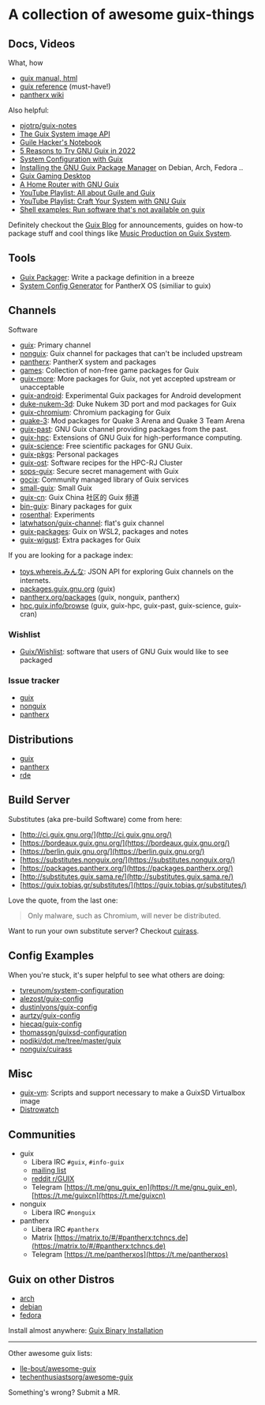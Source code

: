 # A collection of awesome guix-things

## Docs, Videos

What, how

- [guix manual, html](https://guix.gnu.org/manual/en/html_node/)
- [guix reference](https://guix.gnu.org/guix-refcard.pdf) (must-have!)
- [pantherx wiki](https://wiki.pantherx.org/Table-of-contents/)

Also helpful:

- [pjotrp/guix-notes](https://gitlab.com/pjotrp/guix-notes)
- [The Guix System image API](https://othacehe.org/the-guix-system-image-api.html)
- [Guile Hacker's Notebook](https://jeko.frama.io/)
- [5 Reasons to Try GNU Guix in 2022](https://systemcrafters.net/craft-your-system-with-guix/5-reasons-to-try-guix/)
- [System Configuration with Guix](https://config.daviwil.com/systems)
- [Installing the GNU Guix Package Manager](https://systemcrafters.net/craft-your-system-with-guix/installing-the-package-manager/) on Debian, Arch, Fedora ..
- [Guix Gaming Desktop](https://boilingsteam.com/how-i-built-my-new-linux-gaming-desktop-in-2021-with-amd-cpugpu-and-gnu-guix/)
- [A Home Router with GNU Guix](https://timmydouglas.com/2021/02/07/guix-router.html)
- [YouTube Playlist: All about Guile and Guix](https://www.youtube.com/playlist?list=PLZmotIJq3yOI0cPPQ07urjm6VMnb8GDSQ)
- [YouTube Playlist: Craft Your System with GNU Guix](https://www.youtube.com/playlist?list=PLEoMzSkcN8oNxnj7jm5V2ZcGc52002pQU)
- [Shell examples: Run software that's not available on guix](https://github.com/nuthub/guix-shell-examples)

Definitely checkout the [Guix Blog](https://guix.gnu.org/en/blog/) for announcements, guides on how-to package stuff and cool things like [Music Production on Guix System](https://guix.gnu.org/en/blog/2020/music-production-on-guix-system/).

## Tools

- [Guix Packager](https://guix-hpc.gitlabpages.inria.fr/guix-packager/): Write a package definition in a breeze
- [System Config Generator](https://www.pantherx.org/configs/) for PantherX OS (similiar to guix)

## Channels

Software

- [guix](https://git.savannah.gnu.org/cgit/guix.git): Primary channel
- [nonguix](https://gitlab.com/nonguix/nonguix): Guix channel for packages that can't be included upstream
- [pantherx](https://git.pantherx.org/development/panther): PantherX system and packages
- [games](https://gitlab.com/guix-gaming-channels/games): Collection of non-free game packages for Guix
- [guix-more](https://framagit.org/tyreunom/guix-more): More packages for Guix, not yet accepted upstream or unacceptable
- [guix-android](https://framagit.org/tyreunom/guix-android): Experimental Guix packages for Android development
- [duke-nukem-3d](https://gitlab.com/guix-gaming-channels/duke-nukem-3d): Duke Nukem 3D port and mod packages for Guix
- [guix-chromium](https://gitlab.com/mbakke/guix-chromium): Chromium packaging for Guix
- [quake-3](https://gitlab.com/guix-gaming-channels/quake-3): Mod packages for Quake 3 Arena and Quake 3 Team Arena
- [guix-past](https://gitlab.inria.fr/guix-hpc/guix-past): GNU Guix channel providing packages from the past.
- [guix-hpc](https://gitlab.inria.fr/guix-hpc/guix-hpc): Extensions of GNU Guix for high-performance computing.
- [guix-science](https://github.com/guix-science/guix-science): Free scientific packages for GNU Guix.
- [guix-pkgs](https://notabug.org/jlicht/guix-pkgs.git): Personal packages
- [guix-ost](https://gitlab.ost.ch/scl/guix-ost): Software recipes for the HPC-RJ Cluster
- [sops-guix](https://sr.ht/~fishinthecalculator/sops-guix/): Secure secret management with Guix
- [gocix](https://sr.ht/~fishinthecalculator/gocix/): Community managed library of Guix services
- [small-guix](https://gitlab.com/orang3/small-guix): Small Guix
- [guix-cn](https://github.com/guixcn/guix-channel): Guix China 社区的 Guix 频道
- [bin-guix](https://github.com/ieugen/bin-guix): Binary packages for guix
- [rosenthal](https://github.com/rakino/Rosenthal): Experiments
- [latwhatson/guix-channel](https://github.com/flatwhatson/guix-channel): flat's guix channel
- [guix-packages](https://github.com/giuliano108/guix-packages): Guix on WSL2, packages and notes
- [guix-wigust](https://github.com/kitnil/guix-wigust): Extra packages for Guix 

If you are looking for a package index:

- [toys.whereis.みんな](https://toys.whereis.みんな/): JSON API for exploring Guix channels on the internets.
- [packages.guix.gnu.org](https://packages.guix.gnu.org/) (guix)
- [pantherx.org/packages](https://www.pantherx.org/packages/) (guix, nonguix, pantherx)
- [hpc.guix.info/browse](https://hpc.guix.info/browse) (guix, guix-hpc, guix-past, guix-science, guix-cran)

### Wishlist

- [Guix/Wishlist](https://libreplanet.org/wiki/Group:Guix/Wishlist): software that users of GNU Guix would like to see packaged

### Issue tracker

- [guix](https://issues.guix.gnu.org/)
- [nonguix](https://gitlab.com/nonguix/nonguix/-/issues)
- [pantherx](https://github.com/PantherXOS/panther/issues)

## Distributions

- [guix](https://guix.gnu.org/)
- [pantherx](https://www.pantherx.org/)
- [rde](https://sr.ht/~abcdw/rde/)

## Build Server

Substitutes (aka pre-build Software) come from here:

- [http://ci.guix.gnu.org/](http://ci.guix.gnu.org/)
- [https://bordeaux.guix.gnu.org/](https://bordeaux.guix.gnu.org/)
- [https://berlin.guix.gnu.org/](https://berlin.guix.gnu.org/)
- [https://substitutes.nonguix.org/](https://substitutes.nonguix.org/)
- [https://packages.pantherx.org/](https://packages.pantherx.org/)
- [http://substitutes.guix.sama.re/](http://substitutes.guix.sama.re/)
- [https://guix.tobias.gr/substitutes/](https://guix.tobias.gr/substitutes/)

Love the quote, from the last one:

> Only malware, such as Chromium, will never be distributed.

Want to run your own substitute server? Checkout [cuirass](https://guix.gnu.org/cuirass/).

## Config Examples

When you're stuck, it's super helpful to see what others are doing:

- [tyreunom/system-configuration](https://framagit.org/tyreunom/system-configuration)
- [alezost/guix-config](https://github.com/alezost/guix-config)
- [dustinlyons/guix-config](https://github.com/dustinlyons/guix-config)
- [aurtzy/guix-config](https://github.com/aurtzy/guix-config)
- [hiecaq/guix-config](https://github.com/hiecaq/guix-config)
- [thomassgn/guixsd-configuration](https://notabug.org/thomassgn/guixsd-configuration)
- [podiki/dot.me/tree/master/guix](https://github.com/podiki/dot.me/tree/master/guix/.config/guix)
- [nonguix/cuirass](https://gitlab.com/nonguix/maintenance/-/tree/master/ci?ref_type=heads)

## Misc

- [guix-vm](https://github.com/palfrey/guix-vm): Scripts and support necessary to make a GuixSD Virtualbox image
- [Distrowatch](https://distrowatch.com/table.php?distribution=guixsd)

## Communities

- guix
  - Libera IRC `#guix`, `#info-guix`
  - [mailing list](https://guix.gnu.org/contact/)
  - [reddit r/GUIX](https://www.reddit.com/r/GUIX)
  - Telegram [https://t.me/gnu_guix_en](https://t.me/gnu_guix_en), [https://t.me/guixcn](https://t.me/guixcn)
- nonguix
  - Libera IRC `#nonguix`
- pantherx
  - Libera IRC `#pantherx`
  - Matrix [https://matrix.to/#/#pantherx:tchncs.de](https://matrix.to/#/#pantherx:tchncs.de)
  - Telegram [https://t.me/pantherxos](https://t.me/pantherxos)

## Guix on other Distros

- [arch](https://aur.archlinux.org/packages/guix)
- [debian](https://packages.debian.org/search?keywords=guix)
- [fedora](https://copr.fedorainfracloud.org/coprs/lantw44/guix/)

Install almost anywhere: [Guix Binary Installation](https://guix.gnu.org/manual/en/html_node/Binary-Installation.html)

---

Other awesome guix lists:

- [lle-bout/awesome-guix](https://sr.ht/~lle-bout/awesome-guix/)
- [techenthusiastsorg/awesome-guix](https://github.com/techenthusiastsorg/awesome-guix)

Something's wrong? Submit a MR.
